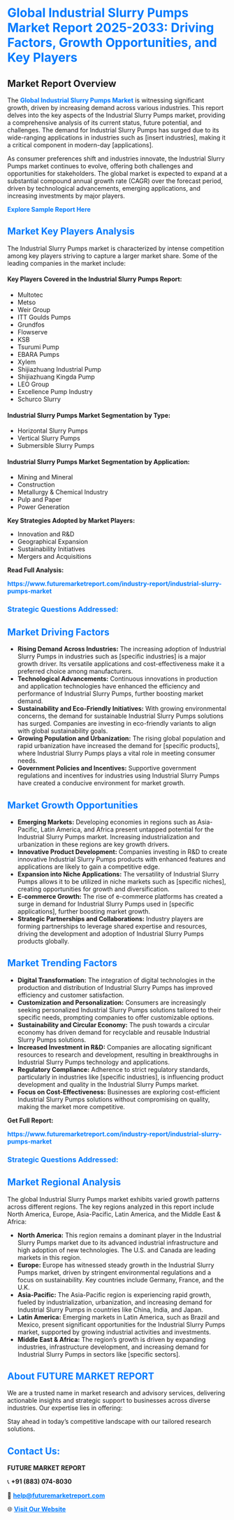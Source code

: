 <h1 style="color: #007BFF;">Global Industrial Slurry Pumps Market Report 2025-2033: Driving Factors, Growth Opportunities, and Key Players</h1>

<section id="overview">
<h2>Market Report Overview</h2>
<p>The <a href="https://www.futuremarketreport.com/industry-report/industrial-slurry-pumps-market" style="color: #007BFF; text-decoration: none;"><strong>Global Industrial Slurry Pumps Market</strong></a> is witnessing significant growth, driven by increasing demand across various industries. This report delves into the key aspects of the Industrial Slurry Pumps market, providing a comprehensive analysis of its current status, future potential, and challenges. The demand for Industrial Slurry Pumps has surged due to its wide-ranging applications in industries such as [insert industries], making it a critical component in modern-day [applications].</p>
<p>As consumer preferences shift and industries innovate, the Industrial Slurry Pumps market continues to evolve, offering both challenges and opportunities for stakeholders. The global market is expected to expand at a substantial compound annual growth rate (CAGR) over the forecast period, driven by technological advancements, emerging applications, and increasing investments by major players.</p>
</section>

<section id="overview">
<p><a href="https://www.futuremarketreport.com/request-sample/reportId=60173" style="color: #007BFF; text-decoration: none;"><strong>Explore Sample Report Here</strong></a></p>
</section>

<section id="key-players">
<h2 style="color: #007BFF;">Market Key Players Analysis</h2>
<p>The Industrial Slurry Pumps market is characterized by intense competition among key players striving to capture a larger market share. Some of the leading companies in the market include:</p>
<h4>Key Players Covered in the Industrial Slurry Pumps Report:</h4>
<ul><li>Multotec</li><li>Metso</li><li>Weir Group</li><li>ITT Goulds Pumps</li><li>Grundfos</li><li>Flowserve</li><li>KSB</li><li>Tsurumi Pump</li><li>EBARA Pumps</li><li>Xylem</li><li>Shijiazhuang Industrial Pump</li><li>Shijiazhuang Kingda Pump</li><li>LEO Group</li><li>Excellence Pump Industry</li><li>Schurco Slurry</li></ul>
<h4>Industrial Slurry Pumps Market Segmentation by Type:</h4>
<ul><li>Horizontal Slurry Pumps</li><li>Vertical Slurry Pumps</li><li>Submersible Slurry Pumps</li></ul>

<h4>Industrial Slurry Pumps Market Segmentation by Application:</h4>
<ul><li>Mining and Mineral</li><li>Construction</li><li>Metallurgy &amp; Chemical Industry</li><li>Pulp and Paper</li><li>Power Generation</li></ul>
<p><strong>Key Strategies Adopted by Market Players:</strong></p>
<ul>
<li>Innovation and R&D</li>
<li>Geographical Expansion</li>
<li>Sustainability Initiatives</li>
<li>Mergers and Acquisitions</li>
</ul>
</section>

<section>
<p><strong>Read Full Analysis: </strong></p><a href="https://www.futuremarketreport.com/industry-report/industrial-slurry-pumps-market" style="color: #007BFF; text-decoration: none;"><strong>https://www.futuremarketreport.com/industry-report/industrial-slurry-pumps-market</strong></a>
<h3 style="color: #007BFF;">Strategic Questions Addressed:</h3>
</section>

<section id="driving-factors">
<h2 style="color: #007BFF;">Market Driving Factors</h2>
<ul>
<li><strong>Rising Demand Across Industries:</strong> The increasing adoption of Industrial Slurry Pumps in industries such as [specific industries] is a major growth driver. Its versatile applications and cost-effectiveness make it a preferred choice among manufacturers.</li>
<li><strong>Technological Advancements:</strong> Continuous innovations in production and application technologies have enhanced the efficiency and performance of Industrial Slurry Pumps, further boosting market demand.</li>
<li><strong>Sustainability and Eco-Friendly Initiatives:</strong> With growing environmental concerns, the demand for sustainable Industrial Slurry Pumps solutions has surged. Companies are investing in eco-friendly variants to align with global sustainability goals.</li>
<li><strong>Growing Population and Urbanization:</strong> The rising global population and rapid urbanization have increased the demand for [specific products], where Industrial Slurry Pumps plays a vital role in meeting consumer needs.</li>
<li><strong>Government Policies and Incentives:</strong> Supportive government regulations and incentives for industries using Industrial Slurry Pumps have created a conducive environment for market growth.</li>
</ul>
</section>

<section id="growth-opportunities">
<h2 style="color: #007BFF;">Market Growth Opportunities</h2>
<ul>
<li><strong>Emerging Markets:</strong> Developing economies in regions such as Asia-Pacific, Latin America, and Africa present untapped potential for the Industrial Slurry Pumps market. Increasing industrialization and urbanization in these regions are key growth drivers.</li>
<li><strong>Innovative Product Development:</strong> Companies investing in R&D to create innovative Industrial Slurry Pumps products with enhanced features and applications are likely to gain a competitive edge.</li>
<li><strong>Expansion into Niche Applications:</strong> The versatility of Industrial Slurry Pumps allows it to be utilized in niche markets such as [specific niches], creating opportunities for growth and diversification.</li>
<li><strong>E-commerce Growth:</strong> The rise of e-commerce platforms has created a surge in demand for Industrial Slurry Pumps used in [specific applications], further boosting market growth.</li>
<li><strong>Strategic Partnerships and Collaborations:</strong> Industry players are forming partnerships to leverage shared expertise and resources, driving the development and adoption of Industrial Slurry Pumps products globally.</li>
</ul>
</section>

<section id="trending-factors">
<h2 style="color: #007BFF;">Market Trending Factors</h2>
<ul>
<li><strong>Digital Transformation:</strong> The integration of digital technologies in the production and distribution of Industrial Slurry Pumps has improved efficiency and customer satisfaction.</li>
<li><strong>Customization and Personalization:</strong> Consumers are increasingly seeking personalized Industrial Slurry Pumps solutions tailored to their specific needs, prompting companies to offer customizable options.</li>
<li><strong>Sustainability and Circular Economy:</strong> The push towards a circular economy has driven demand for recyclable and reusable Industrial Slurry Pumps solutions.</li>
<li><strong>Increased Investment in R&D:</strong> Companies are allocating significant resources to research and development, resulting in breakthroughs in Industrial Slurry Pumps technology and applications.</li>
<li><strong>Regulatory Compliance:</strong> Adherence to strict regulatory standards, particularly in industries like [specific industries], is influencing product development and quality in the Industrial Slurry Pumps market.</li>
<li><strong>Focus on Cost-Effectiveness:</strong> Businesses are exploring cost-efficient Industrial Slurry Pumps solutions without compromising on quality, making the market more competitive.</li>
</ul>
</section>

<section>
<p><strong>Get Full Report: </strong></p><a href="https://www.futuremarketreport.com/industry-report/industrial-slurry-pumps-market" style="color: #007BFF; text-decoration: none;"><strong>https://www.futuremarketreport.com/industry-report/industrial-slurry-pumps-market</strong></a>
<h3 style="color: #007BFF;">Strategic Questions Addressed:</h3>
</section>


<section id="regional-analysis">
<h2 style="color: #007BFF;">Market Regional Analysis</h2>
<p>The global Industrial Slurry Pumps market exhibits varied growth patterns across different regions. The key regions analyzed in this report include North America, Europe, Asia-Pacific, Latin America, and the Middle East & Africa:</p>
<ul>
<li><strong>North America:</strong> This region remains a dominant player in the Industrial Slurry Pumps market due to its advanced industrial infrastructure and high adoption of new technologies. The U.S. and Canada are leading markets in this region.</li>
<li><strong>Europe:</strong> Europe has witnessed steady growth in the Industrial Slurry Pumps market, driven by stringent environmental regulations and a focus on sustainability. Key countries include Germany, France, and the U.K.</li>
<li><strong>Asia-Pacific:</strong> The Asia-Pacific region is experiencing rapid growth, fueled by industrialization, urbanization, and increasing demand for Industrial Slurry Pumps in countries like China, India, and Japan.</li>
<li><strong>Latin America:</strong> Emerging markets in Latin America, such as Brazil and Mexico, present significant opportunities for the Industrial Slurry Pumps market, supported by growing industrial activities and investments.</li>
<li><strong>Middle East & Africa:</strong> The region’s growth is driven by expanding industries, infrastructure development, and increasing demand for Industrial Slurry Pumps in sectors like [specific sectors].</li>
</ul>
</section>

<footer>
<h2 style="color: #007BFF;">About FUTURE MARKET REPORT</h2>
<p>We are a trusted name in market research and advisory services, delivering actionable insights and strategic support to businesses across diverse industries. Our expertise lies in offering:</p>

<p>Stay ahead in today’s competitive landscape with our tailored research solutions.</p>

<h2 style="color: #007BFF;">Contact Us:</h2>
<p><strong>FUTURE MARKET REPORT</strong></p>
<p>📞 <strong>+91 (883) 074-8030</strong></p>
<p>📧 <strong><a href="mailto:help@futuremarketreport.com" style="color: #007BFF;">help@futuremarketreport.com</a></strong></p>
<p>🌐 <strong><a href="https://www.futuremarketreport.com/" style="color: #007BFF;">Visit Our Website</a></strong></p>
</footer>